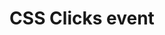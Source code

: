 ---
title: "CSS Clicks event"
layout: none
codrops: http://tympanus.net/codrops/2012/12/17/css-click-events/
---